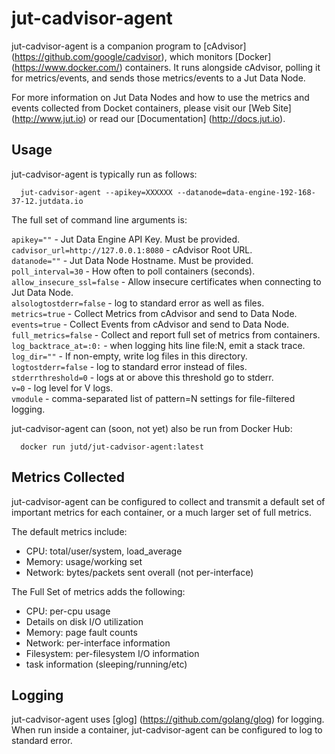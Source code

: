 jut-cadvisor-agent
==================

jut-cadvisor-agent is a companion program to [cAdvisor] (https://github.com/google/cadvisor), which monitors [Docker] (https://www.docker.com/) containers. It runs alongside cAdvisor, polling it for metrics/events, and sends those metrics/events to a Jut Data Node.

For more information on Jut Data Nodes and how to use the metrics and events collected from Docket containers, please visit our [Web Site] (http://www.jut.io) or read our [Documentation] (http://docs.jut.io).

Usage
-----
jut-cadvisor-agent is typically run as follows:

      jut-cadvisor-agent --apikey=XXXXXX --datanode=data-engine-192-168-37-12.jutdata.io

The full set of command line arguments is:

`apikey=""` - Jut Data Engine API Key. Must be provided.<br>
`cadvisor_url=http://127.0.0.1:8080` - cAdvisor Root URL.<br>
`datanode=""` - Jut Data Node Hostname. Must be provided.<br>
`poll_interval=30` - How often to poll containers (seconds).<br>
`allow_insecure_ssl=false` - Allow insecure certificates when connecting to Jut Data Node.<br>
`alsologtostderr=false` - log to standard error as well as files.<br>
`metrics=true` - Collect Metrics from cAdvisor and send to Data Node.<br>
`events=true` - Collect Events from cAdvisor and send to Data Node.<br>
`full_metrics=false` - Collect and report full set of metrics from containers.<br>
`log_backtrace_at=:0:` - when logging hits line file:N, emit a stack trace.<br>
`log_dir=""` - If non-empty, write log files in this directory.<br>
`logtostderr=false` - log to standard error instead of files.<br>
`stderrthreshold=0` - logs at or above this threshold go to stderr.<br>
`v=0` - log level for V logs.<br>
`vmodule` - comma-separated list of pattern=N settings for file-filtered logging.<br>

jut-cadvisor-agent can (soon, not yet) also be run from Docker Hub:

      docker run jutd/jut-cadvisor-agent:latest

Metrics Collected
-----------------
jut-cadvisor-agent can be configured to collect and transmit a default set of important metrics for each container, or a much larger set of full metrics.

The default metrics include:

* CPU: total/user/system, load_average
* Memory: usage/working set
* Network: bytes/packets sent overall (not per-interface)

The Full Set of metrics adds the following:

* CPU: per-cpu usage
* Details on disk I/O utilization
* Memory: page fault counts
* Network: per-interface information
* Filesystem: per-filesystem I/O information
* task information (sleeping/running/etc)

Logging
-------
jut-cadvisor-agent uses [glog] (https://github.com/golang/glog) for logging. When run inside a container, jut-cadvisor-agent can be configured to log to standard error.











